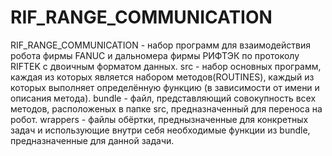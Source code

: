 # RIF_RANGE_COMMUNICATION
RIF_RANGE_COMMUNICATION - набор программ для взаимодействия робота фирмы FANUC и дальномера фирмы РИФТЭК по протоколу RIFTEK с двоичным форматом данных.
src - набор основных программ, каждая из которых является набором методов(ROUTINES), каждый из которых выполняет определённую функцию (в зависимости от имени и описания метода). 
bundle - файл, представляющий совокупность всех методов, расположеных в папке src, предназначенный для переноса на робот.
wrappers - файлы обёртки, преднызначенные для конкретных задач и использующие внутри себя необходимые функции из bundle, предназначенные для данной задачи.    